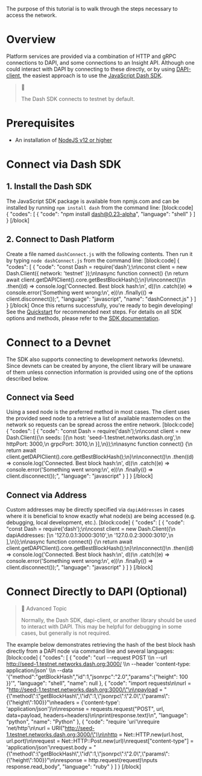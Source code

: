 The purpose of this tutorial is to walk through the steps necessary to access the network.

# Overview

Platform services are provided via a combination of HTTP and gRPC connections to DAPI, and some connections to an Insight API. Although one could interact with DAPI by connecting to these directly, or by using [DAPI-client](https://github.com/dashevo/platform/tree/master/packages/js-dapi-client), the easiest approach is to use the [JavaScript Dash SDK](https://github.com/dashevo/platform/tree/master/packages/js-dash-sdk).

> 📘
>
> The Dash SDK connects to testnet by default.


# Prerequisites
- An installation of [NodeJS v12 or higher](https://nodejs.org/en/download/)

# Connect via Dash SDK

## 1. Install the Dash SDK

The JavaScript SDK package is available from npmjs.com and can be installed by running `npm install dash` from the command line:
[block:code]
{
  "codes": [
    {
      "code": "npm install dash@0.23-alpha",
      "language": "shell"
    }
  ]
}
[/block]
## 2. Connect to Dash Platform

Create a file named `dashConnect.js` with the following contents. Then run it by typing `node dashConnect.js` from the command line:
[block:code]
{
  "codes": [
    {
      "code": "const Dash = require('dash');\n\nconst client = new Dash.Client({ network: 'testnet' });\n\nasync function connect() {\n  return await client.getDAPIClient().core.getBestBlockHash();\n}\n\nconnect()\n  .then((d) => console.log('Connected. Best block hash:\\n', d))\n  .catch((e) => console.error('Something went wrong:\\n', e))\n  .finally(() => client.disconnect());",
      "language": "javascript",
      "name": "dashConnect.js"
    }
  ]
}
[/block]
Once this returns successfully, you're ready to begin developing! See the [Quickstart](tutorials-introduction#quickstart) for recommended next steps. For details on all SDK options and methods, please refer to the [SDK documentation](https://dashevo.github.io/platform/SDK/).

# Connect to a Devnet

The SDK also supports connecting to development networks (devnets). Since devnets can be created by anyone, the client library will be unaware of them unless connection information is provided using one of the options described below.

## Connect via Seed

Using a seed node is the preferred method in most cases. The client uses the provided seed node to a retrieve a list of available masternodes on the network so requests can be spread across the entire network.
[block:code]
{
  "codes": [
    {
      "code": "const Dash = require('dash');\n\nconst client = new Dash.Client({\n  seeds: [{\n    host: 'seed-1.testnet.networks.dash.org',\n    httpPort: 3000,\n    grpcPort: 3010,\n  }],\n});\n\nasync function connect() {\n  return await client.getDAPIClient().core.getBestBlockHash();\n}\n\nconnect()\n  .then((d) => console.log('Connected. Best block hash:\\n', d))\n  .catch((e) => console.error('Something went wrong:\\n', e))\n  .finally(() => client.disconnect());",
      "language": "javascript"
    }
  ]
}
[/block]
## Connect via Address

Custom addresses may be directly specified via `dapiAddresses` in cases where it is beneficial to know exactly what node(s) are being accessed (e.g. debugging, local development, etc.).
[block:code]
{
  "codes": [
    {
      "code": "const Dash = require('dash');\n\nconst client = new Dash.Client({\n  dapiAddresses: [\n    '127.0.0.1:3000:3010',\n    '127.0.0.2:3000:3010',\n  ],\n});\n\nasync function connect() {\n  return await client.getDAPIClient().core.getBestBlockHash();\n}\n\nconnect()\n  .then((d) => console.log('Connected. Best block hash:\\n', d))\n  .catch((e) => console.error('Something went wrong:\\n', e))\n  .finally(() => client.disconnect());",
      "language": "javascript"
    }
  ]
}
[/block]
# Connect Directly to DAPI (Optional) 

> 🚧 Advanced Topic
>
> Normally, the Dash SDK, dapi-client, or another library should be used to interact with DAPI. This may be helpful for debugging in some cases, but generally is not required.


The example below demonstrates retrieving the hash of the best block hash directly from a DAPI node via command line and several languages:
[block:code]
{
  "codes": [
    {
      "code": "curl --request POST \\\n  --url http://seed-1.testnet.networks.dash.org:3000/ \\\n  --header 'content-type: application/json' \\\n  --data '{\"method\":\"getBlockHash\",\"id\":1,\"jsonrpc\":\"2.0\",\"params\":{\"height\": 100 }}'",
      "language": "shell",
      "name": null
    },
    {
      "code": "import requests\n\nurl = \"http://seed-1.testnet.networks.dash.org:3000/\"\n\npayload = \"{\\\"method\\\":\\\"getBlockHash\\\",\\\"id\\\":1,\\\"jsonrpc\\\":\\\"2.0\\\",\\\"params\\\":{\\\"height\\\":100}}\"\nheaders = {'content-type': 'application/json'}\n\nresponse = requests.request(\"POST\", url, data=payload, headers=headers)\n\nprint(response.text)\n",
      "language": "python",
      "name": "Python"
    },
    {
      "code": "require 'uri'\nrequire 'net/http'\n\nurl = URI(\"http://seed-1.testnet.networks.dash.org:3000/\")\n\nhttp = Net::HTTP.new(url.host, url.port)\n\nrequest = Net::HTTP::Post.new(url)\nrequest[\"content-type\"] = 'application/json'\nrequest.body = \"{\\\"method\\\":\\\"getBlockHash\\\",\\\"id\\\":1,\\\"jsonrpc\\\":\\\"2.0\\\",\\\"params\\\":{\\\"height\\\":100}}\"\n\nresponse = http.request(request)\nputs response.read_body",
      "language": "ruby"
    }
  ]
}
[/block]